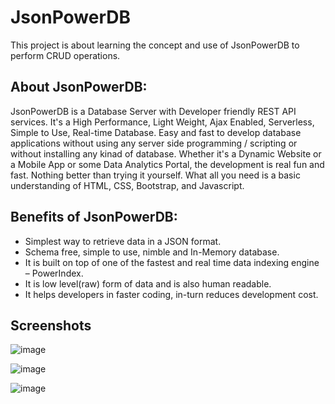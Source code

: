 # JsonPowerDB
This project is about learning the concept and use of JsonPowerDB to perform CRUD operations.

 ## About JsonPowerDB:
JsonPowerDB is a Database Server with Developer friendly REST API services. It's a High Performance, Light Weight, Ajax Enabled, Serverless, Simple to Use, Real-time Database.
Easy and fast to develop database applications without using any server side programming / scripting or without installing any kinad of database.
Whether it's a Dynamic Website or a Mobile App or some Data Analytics Portal, the development is real fun and fast. Nothing better than trying it yourself. What all you need is a basic understanding of HTML, CSS, Bootstrap, and Javascript.

## Benefits of  JsonPowerDB:
-	Simplest way to retrieve data in a JSON format.
-	Schema free, simple to use, nimble and In-Memory database.
-	It is built on top of one of the fastest and real time data indexing engine – PowerIndex.
-	It is low level(raw) form of data and is also human readable.
-	It helps developers in faster coding, in-turn reduces development cost.

## Screenshots

![image](https://user-images.githubusercontent.com/77821227/184530191-877ab8c5-333c-4e00-bb4e-5fcab7f51d88.png)



![image](https://user-images.githubusercontent.com/77821227/184530153-ba24bc48-83f8-46bb-bd97-d76ef387ddf9.png)



![image](https://user-images.githubusercontent.com/77821227/184530160-a176ae70-b7de-4ec0-9ffa-26919c7bfec1.png)
